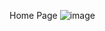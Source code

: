 Home Page
![image](https://github.com/user-attachments/assets/1b01100a-7b46-4723-8b0c-1d078ad113c1)


